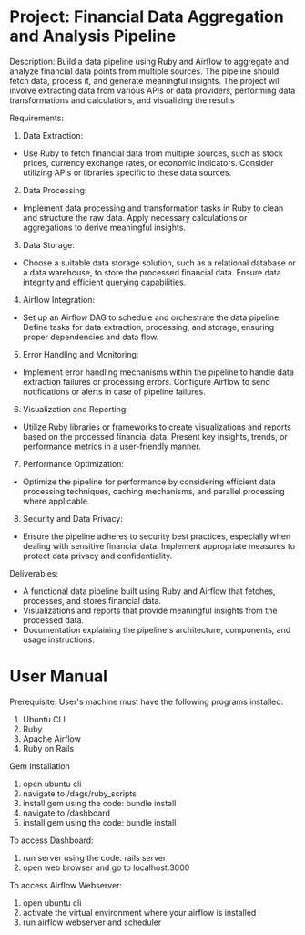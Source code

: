 # Project: Financial Data Aggregation and Analysis Pipeline

Description:
Build a data pipeline using Ruby and Airflow to aggregate and analyze financial data points from multiple
sources. The pipeline should fetch data, process it, and generate meaningful insights. The project will
involve extracting data from various APIs or data providers, performing data transformations and
calculations, and visualizing the results

Requirements:
1. Data Extraction:
- Use Ruby to fetch financial data from multiple sources, such as stock prices, currency exchange rates, or
economic indicators. Consider utilizing APIs or libraries specific to these data sources.

2. Data Processing:
- Implement data processing and transformation tasks in Ruby to clean and structure the raw data. Apply
necessary calculations or aggregations to derive meaningful insights.

3. Data Storage:
- Choose a suitable data storage solution, such as a relational database or a data warehouse, to store the
processed financial data. Ensure data integrity and efficient querying capabilities.

4. Airflow Integration:
- Set up an Airflow DAG to schedule and orchestrate the data pipeline. Define tasks for data extraction,
processing, and storage, ensuring proper dependencies and data flow.

5. Error Handling and Monitoring:
- Implement error handling mechanisms within the pipeline to handle data extraction failures or processing
errors. Configure Airflow to send notifications or alerts in case of pipeline failures.

6. Visualization and Reporting:
- Utilize Ruby libraries or frameworks to create visualizations and reports based on the processed financial
data. Present key insights, trends, or performance metrics in a user-friendly manner.

7. Performance Optimization:
- Optimize the pipeline for performance by considering efficient data processing techniques, caching
mechanisms, and parallel processing where applicable.

8. Security and Data Privacy:
- Ensure the pipeline adheres to security best practices, especially when dealing with sensitive financial
data. Implement appropriate measures to protect data privacy and confidentiality.

Deliverables:
- A functional data pipeline built using Ruby and Airflow that fetches, processes, and stores financial data.
- Visualizations and reports that provide meaningful insights from the processed data.
- Documentation explaining the pipeline's architecture, components, and usage instructions.


# User Manual

Prerequisite:
User's machine must have the following programs installed:
1. Ubuntu CLI
2. Ruby
3. Apache Airflow
4. Ruby on Rails

Gem Installation
1. open ubuntu cli
2. navigate to /dags/ruby_scripts
3. install gem using the code: bundle install
4. navigate to /dashboard
5. install gem using the code: bundle install

To access Dashboard:
1. run server using the code: rails server
2. open web browser and go to localhost:3000

To access Airflow Webserver:
1. open ubuntu cli
2. activate the virtual environment where your airflow is installed
3. run airflow webserver and scheduler